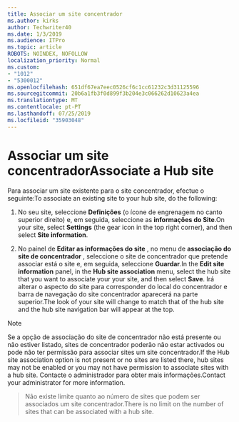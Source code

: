 ```yaml
---
title: Associar um site concentrador
ms.author: kirks
author: Techwriter40
ms.date: 1/3/2019
ms.audience: ITPro
ms.topic: article
ROBOTS: NOINDEX, NOFOLLOW
localization_priority: Normal
ms.custom:
- "1012"
- "5300012"
ms.openlocfilehash: 651df67ea7eec0526cf6c1cc61232c3d31125596
ms.sourcegitcommit: 20b6a1fb3f0d899f3b204e3c066262d10623a4ea
ms.translationtype: MT
ms.contentlocale: pt-PT
ms.lasthandoff: 07/25/2019
ms.locfileid: "35903048"
---
```

# <a name="associate-a-hub-site"></a><span data-ttu-id="cdd80-102">Associar um site concentrador</span><span class="sxs-lookup"><span data-stu-id="cdd80-102">Associate a Hub site</span></span>

<span data-ttu-id="cdd80-103">Para associar um site existente para o site concentrador, efectue o seguinte:</span><span class="sxs-lookup"><span data-stu-id="cdd80-103">To associate an existing site to your hub site, do the following:</span></span>
  
1. <span data-ttu-id="cdd80-104">No seu site, seleccione **Definições** (o ícone de engrenagem no canto superior direito) e, em seguida, seleccione as **informações do Site**.</span><span class="sxs-lookup"><span data-stu-id="cdd80-104">On your site, select **Settings** (the gear icon in the top right corner), and then select **Site information**.</span></span>

2. <span data-ttu-id="cdd80-105">No painel de **Editar as informações do site** , no menu de **associação do site de concentrador** , seleccione o site de concentrador que pretende associar está o site e, em seguida, seleccione **Guardar**.</span><span class="sxs-lookup"><span data-stu-id="cdd80-105">In the **Edit site information** panel, in the **Hub site association** menu, select the hub site that you want to associate your your site, and then select **Save**.</span></span> <span data-ttu-id="cdd80-106">Irá alterar o aspecto do site para corresponder do local do concentrador e barra de navegação do site concentrador aparecerá na parte superior.</span><span class="sxs-lookup"><span data-stu-id="cdd80-106">The look of your site will change to match that of the hub site and the hub site navigation bar will appear at the top.</span></span>

 > [!Note]
><span data-ttu-id="cdd80-107">Se a opção de associação do site de concentrador não está presente ou não estiver listado, sites de concentrador poderão não estar activados ou pode não ter permissão para associar sites um site concentrador.</span><span class="sxs-lookup"><span data-stu-id="cdd80-107">If the Hub site association option is not present or no sites are listed there, hub sites may not be enabled or you may not have permission to associate sites with a hub site.</span></span> <span data-ttu-id="cdd80-108">Contacte o administrador para obter mais informações.</span><span class="sxs-lookup"><span data-stu-id="cdd80-108">Contact your administrator for more information.</span></span>

><span data-ttu-id="cdd80-109">Não existe limite quanto ao número de sites que podem ser associados um site concentrador.</span><span class="sxs-lookup"><span data-stu-id="cdd80-109">There is no limit on the number of sites that can be associated with a hub site.</span></span>
  